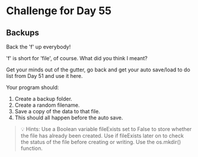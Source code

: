 # Challenge for Day 55

## Backups

Back the 'f' up everybody!

'f' is short for 'file', of course. What did you think I meant?

Get your minds out of the gutter, go back and get your auto save/load to do list from Day 51 and use it here.

Your program should:

1. Create a backup folder.
2. Create a random filename.
3. Save a copy of the data to that file.
4. This should all happen before the auto save.

> 💡 Hints:
> Use a Boolean variable fileExists set to False to store whether the file has already been created.
> Use if fileExists later on to check the status of the file before creating or writing.
> Use the os.mkdir() function.
